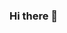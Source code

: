 ### Hi there 👋

<!--
**Sandeep-Bansal1/Sandeep-Bansal1** is a ✨ _special_ ✨ repository because its `README.md` (this file) appears on your GitHub profile.

Here are some ideas to get you started:

- 🔭 I’m a AWS Data Engineer @ Cognizant 
- 🌱 I’m currently learning
- 📫 How to reach me: Sbansal7@gmail.com
-
-->
